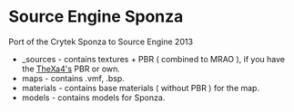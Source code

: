 # Source Engine Sponza
Port of the Crytek Sponza to Source Engine 2013

 * _sources - contains textures + PBR ( combined to MRAO ), if you have the [TheXa4's](https://github.com/thexa4/source-pbr) PBR or own.
 * maps - contains .vmf, .bsp.
 * materials - contains base materials ( without PBR ) for the map.
 * models - contains models for Sponza.
